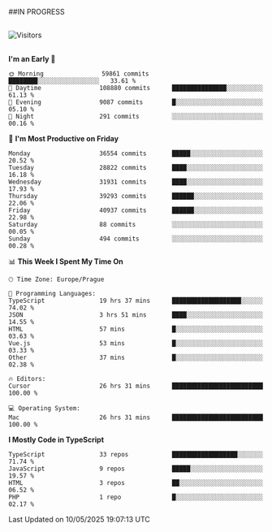##IN PROGRESS
##
![Visitors](https://komarev.com/ghpvc/?username=petrbui&style=for-the-badge&label=Visitors+👀)



##
<!--
[![My GitHub stats](https://github-readme-stats.vercel.app/api?username=petrbui&theme=github_dark)](https://github.com/anuraghazra/github-readme-stats)

[![My wakatime stats](https://github-readme-stats.vercel.app/api/wakatime?username=petrbui&theme=github_dark)](https://github.com/anuraghazra/github-readme-stats)
-->
<!--START_SECTION:waka-->
**I'm an Early 🐤** 

```text
🌞 Morning                59861 commits       ████████░░░░░░░░░░░░░░░░░   33.61 % 
🌆 Daytime                108880 commits      ███████████████░░░░░░░░░░   61.13 % 
🌃 Evening                9087 commits        █░░░░░░░░░░░░░░░░░░░░░░░░   05.10 % 
🌙 Night                  291 commits         ░░░░░░░░░░░░░░░░░░░░░░░░░   00.16 % 
```
📅 **I'm Most Productive on Friday** 

```text
Monday                   36554 commits       █████░░░░░░░░░░░░░░░░░░░░   20.52 % 
Tuesday                  28822 commits       ████░░░░░░░░░░░░░░░░░░░░░   16.18 % 
Wednesday                31931 commits       ████░░░░░░░░░░░░░░░░░░░░░   17.93 % 
Thursday                 39293 commits       ██████░░░░░░░░░░░░░░░░░░░   22.06 % 
Friday                   40937 commits       ██████░░░░░░░░░░░░░░░░░░░   22.98 % 
Saturday                 88 commits          ░░░░░░░░░░░░░░░░░░░░░░░░░   00.05 % 
Sunday                   494 commits         ░░░░░░░░░░░░░░░░░░░░░░░░░   00.28 % 
```


📊 **This Week I Spent My Time On** 

```text
🕑︎ Time Zone: Europe/Prague

💬 Programming Languages: 
TypeScript               19 hrs 37 mins      ███████████████████░░░░░░   74.02 % 
JSON                     3 hrs 51 mins       ████░░░░░░░░░░░░░░░░░░░░░   14.55 % 
HTML                     57 mins             █░░░░░░░░░░░░░░░░░░░░░░░░   03.63 % 
Vue.js                   53 mins             █░░░░░░░░░░░░░░░░░░░░░░░░   03.33 % 
Other                    37 mins             █░░░░░░░░░░░░░░░░░░░░░░░░   02.38 % 

🔥 Editors: 
Cursor                   26 hrs 31 mins      █████████████████████████   100.00 % 

💻 Operating System: 
Mac                      26 hrs 31 mins      █████████████████████████   100.00 % 
```

**I Mostly Code in TypeScript** 

```text
TypeScript               33 repos            ██████████████████░░░░░░░   71.74 % 
JavaScript               9 repos             █████░░░░░░░░░░░░░░░░░░░░   19.57 % 
HTML                     3 repos             ██░░░░░░░░░░░░░░░░░░░░░░░   06.52 % 
PHP                      1 repo              █░░░░░░░░░░░░░░░░░░░░░░░░   02.17 % 
```




 Last Updated on 10/05/2025 19:07:13 UTC
<!--END_SECTION:waka-->
